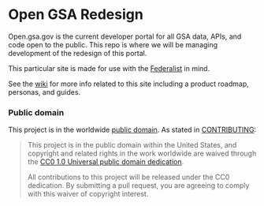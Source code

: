 # Open GSA Redesign

Open.gsa.gov is the current developer portal for all GSA data, APIs, and code open to the public. This repo is where we will be managing development of the redesign of this portal.

This particular site is made for use with the [Federalist](https://github.com/18f/federalist) in mind.

See the [wiki](https://github.com/GSA/open-gsa-redesign/wiki) for more info related to this site including a product roadmap, personas, and guides.


### Public domain

This project is in the worldwide [public domain](LICENSE.md). As stated in [CONTRIBUTING](CONTRIBUTING.md):

> This project is in the public domain within the United States, and copyright and related rights in the work worldwide are waived through the [CC0 1.0 Universal public domain dedication](https://creativecommons.org/publicdomain/zero/1.0/).
>
> All contributions to this project will be released under the CC0 dedication. By submitting a pull request, you are agreeing to comply with this waiver of copyright interest.
